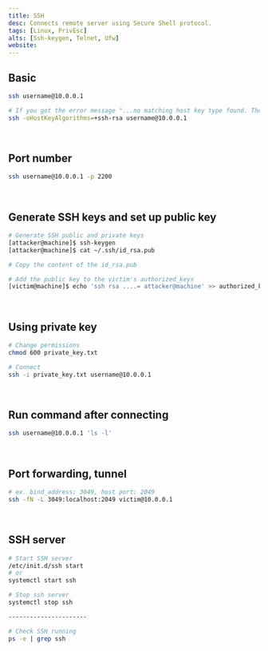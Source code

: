 ```yaml
---
title: SSH
desc: Connects remote server using Secure Shell protocol.
tags: [Linux, PrivEsc]
alts: [Ssh-keygen, Telnet, Ufw]
website:
---
```


## Basic

```sh
ssh username@10.0.0.1

# If you got the error message "...no matching host key type found. Their offer: ssh-rsa",
ssh -oHostKeyAlgorithms=+ssh-rsa username@10.0.0.1
```

<br />

## Port number

```sh
ssh username@10.0.0.1 -p 2200
```

<br />

## Generate SSH keys and set up public key

```sh
# Generate SSH public and private keys
[attacker@machine]$ ssh-keygen
[attacker@machine]$ cat ~/.ssh/id_rsa.pub

# Copy the content of the id_rsa.pub

# Add the public key to the victim's authorized_keys
[victim@machine]$ echo 'ssh rsa ....= attacker@machine' >> authorized_keys
```

<br />

## Using private key

```sh
# Change permissions
chmod 600 private_key.txt

# Connect
ssh -i private_key.txt username@10.0.0.1
```

<br />

## Run command after connecting

```sh
ssh username@10.0.0.1 'ls -l'
```

<br />

## Port forwarding, tunnel

```sh
# ex. bind_address: 3049, host port: 2049
ssh -fN -L 3049:localhost:2049 victim@10.0.0.1
```

<br />

## SSH server

```sh
# Start SSH server
/etc/init.d/ssh start
# or
systemctl start ssh

# Stop ssh server
systemctl stop ssh

----------------------

# Check SSH running
ps -e | grep ssh
```